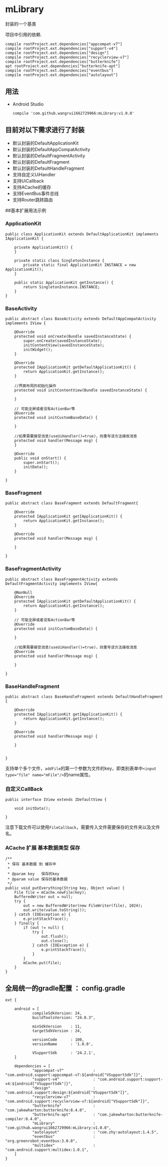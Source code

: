# mLibrary
封装的一个基类

项目中引用的依赖.

    compile rootProject.ext.dependencies["appcompat-v7"]
    compile rootProject.ext.dependencies["support-v4"]
    compile rootProject.ext.dependencies["design"]
    compile rootProject.ext.dependencies["recyclerview-v7"]
    compile rootProject.ext.dependencies["butterknife"]
    apt rootProject.ext.dependencies["butterknife-apt"]
    compile rootProject.ext.dependencies["eventbus"]
    compile rootProject.ext.dependencies["autolayout"]

## 用法

* Android Studio
	
	```
	compile 'com.github.wangrui1662729966:mLibrary:v1.0.0'
	```
	
	

## 目前对以下需求进行了封装
* 默认封装的DefaultApplicationKit
* 默认封装的DefaultAppCompatActivity
* 默认封装的DefaultFragmentActivity
* 默认封装的DefaultFragment
* 默认封装的DefaultHandleFragment
* 支持自定义UiHandler
* 支持UiCallback
* 支持ACache的缓存
* 支持EventBus事件总线
* 支持Router跳转路由

##基本扩展用法示例

### ApplicationKit

	public class ApplicationKit extends DefaultApplicationKit implements IApplicationKit {
	
	    private ApplicationKit() {
	    }
	
	    private static class SingletonInstance {
	        private static final ApplicationKit INSTANCE = new ApplicationKit();
	    }
	
	    public static ApplicationKit getInstance() {
	        return SingletonInstance.INSTANCE;
	    }
	}

### BaseActivity

	public abstract class BaseActivity extends DefaultAppCompatActivity implements IView {
	
	    @Override
	    protected void onCreate(Bundle savedInstanceState) {
	        super.onCreate(savedInstanceState);
	        initContentView(savedInstanceState);
	        initWidget();
	    }
	
	    @Override
	    protected IApplicationKit getDefaultApplicationKit() {
	        return ApplicationKit.getInstance();
	    }
	
	    //界面布局的初始化操作
	    protected void initContentView(Bundle savedInstanceState) {
	
	    }
	
	    // 可能全屏或者没有ActionBar等
	    @Override
	    protected void initCustomBaseData() {
	
	    }
	
	    //如果需要接受消息(useUiHandler()=true)，则重写该方法接收消息
	    protected void handler(Message msg) {
	    }
	
	    @Override
	    public void onStart() {
	        super.onStart();
	        initData();
	    }
	
	}

### BaseFragment

	public abstract class BaseFragment extends DefaultFragment{
	
	    @Override
	    protected IApplicationKit getIApplicationKit() {
	        return ApplicationKit.getInstance();
	    }
	
	    @Override
	    protected void handler(Message msg) {
	
	    }
	
	}


### BaseFragmentActivity

	public abstract class BaseFragmentActivity extends DefaultFragmentActivity implements IView{
	
	    @NonNull
	    @Override
	    protected IApplicationKit getDefaultApplicationKit() {
	        return ApplicationKit.getInstance();
	    }
	
	    // 可能全屏或者没有ActionBar等
	    @Override
	    protected void initCustomBaseData() {
	
	    }
	
	    //如果需要接受消息(useUiHandler()=true)，则重写该方法接收消息
	    @Override
	    protected void handler(Message msg) {
	
	    }
	
	}


### BaseHandleFragment

	public abstract class BaseHandleFragment extends DefaultHandleFragment {
	
	    @Override
	    protected IApplicationKit getIApplicationKit() {
	        return ApplicationKit.getInstance();
	    }
	
	    @Override
	    protected void handler(Message msg) {
	
	    }
	
	
	}

支持单个多个文件，`addFile`的第一个参数为文件的key，即类别表单中`<input type="file" name="mFile"/>`的name属性。

### 自定义CallBack

	public interface IView extends IDefaultView {
	
	    void initData();
	
	}

注意下载文件可以使用`FileCallback`，需要传入文件需要保存的文件夹以及文件名。


### ACache 扩展 基本数据类型 保存

    /**
     * 保存 基本数据 到 缓存中
     *
     * @param key   保存的key
     * @param value 保存的基本数据
     */
    public void putEverything(String key, Object value) {
        File file = mCache.newFile(key);
        BufferedWriter out = null;
        try {
            out = new BufferedWriter(new FileWriter(file), 1024);
            out.write(value.toString());
        } catch (IOException e) {
            e.printStackTrace();
        } finally {
            if (out != null) {
                try {
                    out.flush();
                    out.close();
                } catch (IOException e) {
                    e.printStackTrace();
                }
            }
            mCache.put(file);
        }
    }


## 全局统一的gradle配置 ： config.gradle

	ext {
	
	    android = [
	            compileSdkVersion: 24,
	            buildToolsVersion: "24.0.3",
	
	            minSdkVersion    : 11,
	            targetSdkVersion : 24,
	
	            versionCode      : 100,
	            versionName      : '1.0.0',
	
	            VSupportSdk      : '24.2.1',
	    ]
	
	    dependencies = [
	            "appcompat-v7"             : "com.android.support:appcompat-v7:${android["VSupportSdk"]}",
	            "support-v4"               : "com.android.support:support-v4:${android["VSupportSdk"]}",
	            "design"                   : "com.android.support:design:${android["VSupportSdk"]}",
	            "recyclerview-v7"          : "com.android.support:recyclerview-v7:${android["VSupportSdk"]}",
	            "butterknife"              : "com.jakewharton:butterknife:8.4.0",
	            "butterknife-apt"          : "com.jakewharton:butterknife-compiler:8.4.0",
	            "mLibrary"                 : "com.github.wangrui1662729966:mLibrary:v1.0.0",
	            "autolayout"               : "com.zhy:autolayout:1.4.5",
	            "eventbus"                 : "org.greenrobot:eventbus:3.0.0",       
	            "multidex"                 : "com.android.support:multidex:1.0.1",
	    ]
	}


